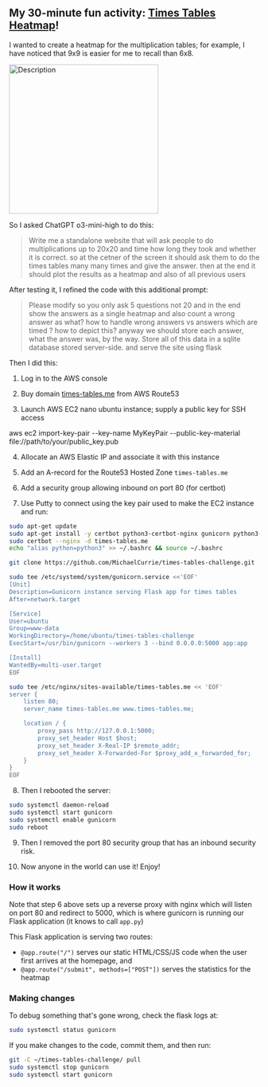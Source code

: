 ## My 30-minute fun activity: [Times Tables Heatmap](times-tables.me)!

I wanted to create a heatmap for the multiplication tables; for example, I have noticed that 9x9 is easier for me to recall than 6x8.

<img src="https://github.com/user-attachments/assets/f63fec89-f52b-4e67-aebb-233b3013a98b" alt="Description" width="300">

So I asked ChatGPT o3-mini-high to do this:

> Write me a standalone website that will ask people to do multiplications up to 20x20 and time how long they took and whether it is correct.  so at the cetner of the screen it should ask them to do the times tables many many times and give the answer.  then at the end it should plot the results as a heatmap and also of all previous users

After testing it, I refined the code with this additional prompt:

> Please modify so you only ask 5 questions not 20 and in the end show the answers as a single heatmap and also count a wrong answer as what?  how to handle wrong answers vs answers which are timed ?  how to depict this?  anyway we should store each answer, what the answer was, by the way.  Store all of this data in a sqlite database stored server-side.  and serve the site using flask

Then I did this:

1. Log in to the AWS console

2. Buy domain [times-tables.me](times-tables.me) from AWS Route53

3. Launch AWS EC2 nano ubuntu instance; supply a public key for SSH access

aws ec2 import-key-pair --key-name MyKeyPair --public-key-material file://path/to/your/public_key.pub

4. Allocate an AWS Elastic IP and associate it with this instance

5. Add an A-record for the Route53 Hosted Zone `times-tables.me`

6. Add a security group allowing inbound on port 80 (for certbot)

7. Use Putty to connect using the key pair used to make the EC2 instance and run:

```bash
sudo apt-get update
sudo apt-get install -y certbot python3-certbot-nginx gunicorn python3-flask nginx
sudo certbot --nginx -d times-tables.me
echo "alias python=python3" >> ~/.bashrc && source ~/.bashrc

git clone https://github.com/MichaelCurrie/times-tables-challenge.git

sudo tee /etc/systemd/system/gunicorn.service <<'EOF'
[Unit]
Description=Gunicorn instance serving Flask app for times tables
After=network.target

[Service]
User=ubuntu
Group=www-data
WorkingDirectory=/home/ubuntu/times-tables-challenge
ExecStart=/usr/bin/gunicorn --workers 3 --bind 0.0.0.0:5000 app:app

[Install]
WantedBy=multi-user.target
EOF

sudo tee /etc/nginx/sites-available/times-tables.me << 'EOF'
server {
    listen 80;
    server_name times-tables.me www.times-tables.me;

    location / {
        proxy_pass http://127.0.0.1:5000;
        proxy_set_header Host $host;
        proxy_set_header X-Real-IP $remote_addr;
        proxy_set_header X-Forwarded-For $proxy_add_x_forwarded_for;
    }
}
EOF
```

8. Then I rebooted the server:

```bash
sudo systemctl daemon-reload
sudo systemctl start gunicorn
sudo systemctl enable gunicorn
sudo reboot
```

9. Then I removed the port 80 security group that has an inbound security risk.

10. Now anyone in the world can use it!  Enjoy!

### How it works

Note that step 6 above sets up a reverse proxy with nginx which will listen on port 80 and redirect to 5000, which is where gunicorn is running our Flask application (it knows to call `app.py`)

This Flask application is serving two routes:

* `@app.route("/")` serves our static HTML/CSS/JS code when the user first arrives at the homepage, and
* `@app.route("/submit", methods=["POST"])` serves the statistics for the heatmap

### Making changes

To debug something that's gone wrong, check the flask logs at:

```bash
sudo systemctl status gunicorn
```

If you make changes to the code, commit them, and then run:

```bash
git -C ~/times-tables-challenge/ pull
sudo systemctl stop gunicorn
sudo systemctl start gunicorn
```

